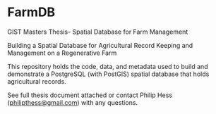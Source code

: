 # FarmDB
GIST Masters Thesis- Spatial Database for Farm Management

Building a Spatial Database for Agricultural Record Keeping and Management on a Regenerative Farm

This repository holds the code, data, and metadata used to build and demonstrate a PostgreSQL (with PostGIS) spatial database that holds agricultural records.

See full thesis document attached or contact Philip Hess (philipthess@gmail.com) with any questions.
